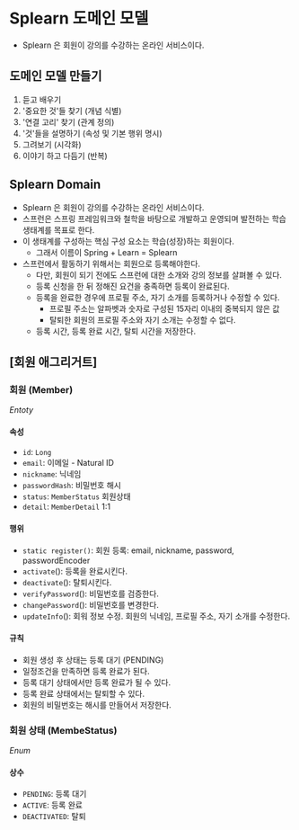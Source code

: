 # Splearn 도메인 모델
- Splearn 은 회원이 강의를 수강하는 온라인 서비스이다.

## 도메인 모델 만들기
1. 듣고 배우기
2. '중요한 것'들 찾기 (개념 식별)
3. '연결 고리' 찾기 (관계 정의)
4. '것'들을 설명하기 (속성 및 기본 행위 명시)
5. 그려보기 (시각화)
6. 이야기 하고 다듬기 (반복)

## Splearn Domain
- Splearn 은 회원이 강의를 수강하는 온라인 서비스이다.
- 스프런은 스프링 프레임워크와 철학을 바탕으로 개발하고 운영되며 발전하는 학습 생태계를 목표로 한다.
- 이 생태계를 구성하는 핵심 구성 요소는 학습(성장)하는 회원이다.
  - 그래서 이름이 Spring + Learn = Splearn
- 스프런에서 활동하기 위해서는 회원으로 등록해야한다.
  - 다만, 회원이 되기 전에도 스프런에 대한 소개와 강의 정보를 살펴볼 수 있다.
  - 등록 신청을 한 뒤 정해진 요건을 충족하면 등록이 완료된다.
  - 등록을 완료한 경우에 프로필 주소, 자기 소개를 등록하거나 수정할 수 있다.
    - 프로필 주소는 알파벳과 숫자로 구성된 15자리 이내의 중복되지 않은 값
    - 탈퇴한 회원의 프로필 주소와 자기 소개는 수정할 수 없다.
  - 등록 시간, 등록 완료 시간, 탈퇴 시간을 저장한다. 

## [회원 애그리거트]

### 회원 (Member)
_Entoty_
#### 속성
- `id`: `Long`
- `email`: 이메일 - Natural ID
- `nickname`: 닉네임
- `passwordHash`: 비밀번호 해시
- `status`: `MemberStatus` 회원상태
- `detail`: `MemberDetail` 1:1

#### 행위
- `static register()`: 회원 등록: email, nickname, password, passwordEncoder
- `activate`(): 등록을 완료시킨다.
- `deactivate`(): 탈퇴시킨다.
- `verifyPassword`(): 비밀번호를 검증한다.
- `changePassword`(): 비밀번호를 변경한다.
- `updateInfo`(): 회워 정보 수정. 회원의 닉네임, 프로필 주소, 자기 소개를 수정한다.

#### 규칙
- 회원 생성 후 상태는 등록 대기 (PENDING)
- 일정조건을 만족하면 등록 완료가 된다.
- 등록 대기 상태에서만 등록 완료가 될 수 있다.
- 등록 완료 상태에서는 탈퇴할 수 있다.
- 회원의 비밀번호는 해시를 만들어서 저장한다.

### 회원 상태 (MembeStatus)
_Enum_
#### 상수
- `PENDING`: 등록 대기
- `ACTIVE`: 등록 완료
- `DEACTIVATED`: 탈퇴